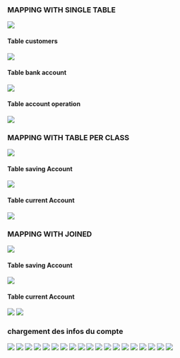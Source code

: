<h3>MAPPING WITH SINGLE TABLE</h3>
<img src="IMAGES\img_3.png">
<h4>Table customers</h4>
<img src="IMAGES\img.png">
<h4>Table bank account</h4>
<img src="IMAGES\img_1.png">
<h4>Table account operation</h4>
<img src="IMAGES\img_2.png">
<h3>MAPPING WITH TABLE PER CLASS</h3>
<img src="IMAGES\img_4.png">
<h4>Table saving Account</h4>
<img src="IMAGES\img_5.png">
<h4>Table current Account</h4>
<img src="IMAGES\img_6.png">
<h3>MAPPING WITH JOINED</h3>
<img src="IMAGES\img_7.png">
<h4>Table saving Account</h4>
<img src="IMAGES\img_8.png">
<h4>Table current Account</h4>
<img src="IMAGES\img_9.png">
<img src="IMAGES\img_10.png">
<h3>chargement des infos du compte</h3>
<img src="IMAGES\img_11.png">
<img src="IMAGES\img_12.png">
<img src="IMAGES\img_13.png">
<img src="IMAGES\img_14.png">
<img src="IMAGES\img_15.png">
<img src="IMAGES\img_16.png">
<img src="IMAGES\img_17.png">
<img src="IMAGES\img_18.png">
<img src="IMAGES\img_19.png">
<img src="IMAGES\img_20.png">
<img src="IMAGES\img_21.png">
<img src="IMAGES\img_22.png">
<img src="IMAGES\img_23.png">
<img src="IMAGES\img_24.png">
<img src="IMAGES\img_25.png">
<img src="IMAGES\img_26.png">
<img src="IMAGES\img_27.png">
<img src="IMAGES\img_28.png">
<img src="IMAGES\img_29.png">



